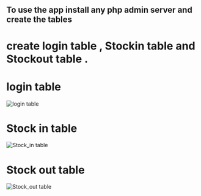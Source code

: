 ## To use the app install any php admin server and create the tables 

# create login table , Stockin table and Stockout table .
# login table 
![login table](/Image/logintable.jpg)

# Stock in table 
![Stock_in table](/Image/stockintable.jpg)

# Stock out  table 
![Stock_out table](/Image/stockouttable.jpg)

